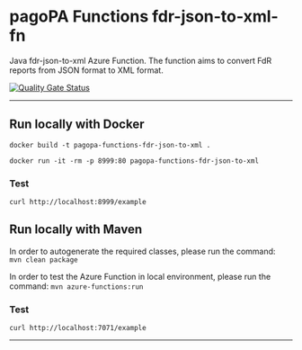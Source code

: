 # pagoPA Functions fdr-json-to-xml-fn

Java fdr-json-to-xml Azure Function.
The function aims to convert FdR reports from JSON format to XML format.

[![Quality Gate Status](https://sonarcloud.io/api/project_badges/measure?project=pagopa_pagopa-fdr-re-to-datastore&metric=alert_status)](https://sonarcloud.io/dashboard?id=pagopa_pagopa-fdr-re-to-datastore)


---

## Run locally with Docker
`docker build -t pagopa-functions-fdr-json-to-xml .`

`docker run -it -rm -p 8999:80 pagopa-functions-fdr-json-to-xml`

### Test
`curl http://localhost:8999/example`

## Run locally with Maven

In order to autogenerate the required classes, please run the command:  
`mvn clean package`

In order to test the Azure Function in local environment, please run the command:
`mvn azure-functions:run`


### Test
`curl http://localhost:7071/example`

---
